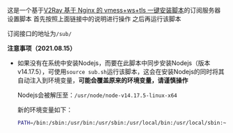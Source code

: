 这是一个基于[V2Ray 基于 Nginx 的 vmess+ws+tls 一键安装脚本](https://github.com/wulabing/V2Ray_ws-tls_bash_onekey)的订阅服务器设置脚本
首先按照上面链接中的说明进行操作
之后再运行该脚本

订阅接口的地址为`/sub/`

**注意事项（2021.08.15）**

+ 如果没有在系统中安装Nodejs，而要在此脚本中同步安装Nodejs（版本v14.17.5），可使用`source sub.sh`运行该脚本，这会在安装Nodejs的同时将其自动注入到环境变量，**可能会覆盖原来的环境变量，请谨慎操作**

  Nodejs会被解压至：`/usr/node/node-v14.17.5-linux-x64`

  新的环境变量如下：

  ```bash
  PATH=/bin:/sbin:/usr/bin:/usr/sbin:/usr/local/bin:/usr/local/sbin:~/bin:/usr/node/node-v14.17.5-linux-x64/bin
  ```

